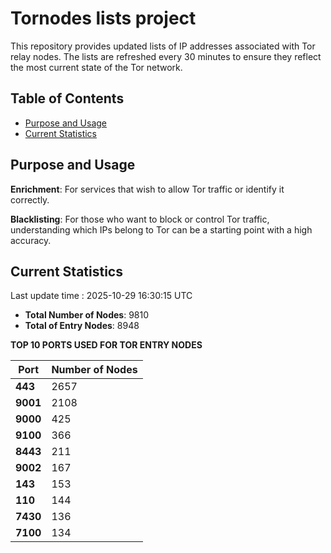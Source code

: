 # Tornodes lists project

This repository provides updated lists of IP addresses associated with Tor relay nodes. The lists are refreshed every 30 minutes to ensure they reflect the most current state of the Tor network.

## Table of Contents

- [Purpose and Usage](#purpose-and-usage)
- [Current Statistics](#current-statistics)


## Purpose and Usage

**Enrichment**: For services that wish to allow Tor traffic or identify it correctly.

**Blacklisting**: For those who want to block or control Tor traffic, understanding which IPs belong to Tor can be a starting point with a high accuracy.

## Current Statistics

Last update time : 2025-10-29 16:30:15 UTC

- **Total Number of Nodes**: 9810
- **Total of Entry Nodes**: 8948

**TOP 10 PORTS USED FOR TOR ENTRY NODES**

| **Port** | **Number of Nodes** |
|------|-----------------|
| **443**   | 2657  |
| **9001**   | 2108  |
| **9000**   | 425  |
| **9100**   | 366  |
| **8443**   | 211  |
| **9002**   | 167  |
| **143**   | 153  |
| **110**   | 144  |
| **7430**   | 136  |
| **7100**   | 134  |

